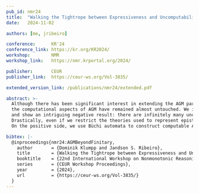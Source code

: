 ```yaml
---
pub_id: nmr24
title:  "Walking the Tightrope between Expressiveness and Uncomputability: AGM Contraction beyond the Finitary Realm"
date:   2024-11-02

authors: [me, jribeiro]

conference:      KR'24
conference_link: https://kr.org/KR2024/
workshop:        NMR
workshop_link:   https://nmr.krportal.org/2024/

publisher:       CEUR
publisher_link:  https://ceur-ws.org/Vol-3835/

extended_version_link: /publications/nmr24/extended.pdf

abstract: >-
  Although there has been significant interest in extending the AGM paradigm of belief change beyond finitary logics,
  the computational aspects of AGM have remained almost untouched. We investigate the computability of AGM contraction on non-finitary logics,
  and show an intriguing negative result: there are infinitely many uncomputable AGM contraction functions in such logics.
  Drastically, even if we restrict the theories used to represent epistemic states, in all non-trivial cases, the uncomputability remains.
  On the positive side, we use Büchi automata to construct computable AGM contraction functions on Linear Temporal Logic (LTL).

bibtex: |-
  @inproceedings{nmr24:AGMBeyondFinitary,
    author       = {Dominik Klumpp and Jandson S. Ribeiro},
    title        = {Walking the Tightrope between Expressiveness and Uncomputability: AGM Contraction beyond the Finitary Realm},
    booktitle    = {22nd International Workshop on Nonmonotonic Reasoning (NMR 2024)},
    series       = {CEUR Workshop Proceedings},
    year         = {2024},
    url          = {https://ceur-ws.org/Vol-3835/}
  }
---
```


